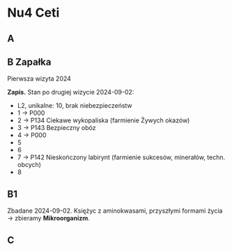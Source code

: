 # Nu4 Ceti

## A

## B Zapałka

Pierwsza wizyta 2024

**Zapis.** Stan po drugiej wizycie 2024-09-02:

- L2, unikalne: 10, brak niebezpieczeństw
- 1 -> P000
- 2 -> P134 Ciekawe wykopaliska (farmienie Żywych okazów)
- 3 -> P143 Bezpieczny obóz
- 4 -> P000
- 5
- 6
- 7 -> P142 Nieskończony labirynt (farmienie sukcesów, minerałów, techn. obcych)
- 8

## B1

Zbadane 2024-09-02. Księżyc z aminokwasami, przyszłymi formami życia
-> zbieramy **Mikroorganizm**.

## C
